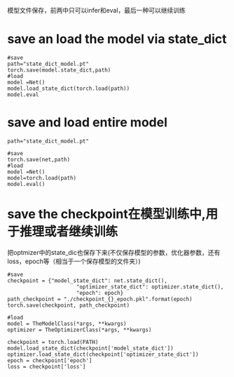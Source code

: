 
模型文件保存，前两中只可以infer和eval，最后一种可以继续训练

# save an load the model via state_dict
```
#save
path="state_dict_model.pt"
torch.save(model.state_dict,path)
#load
model =Net()
model.load_state_dict(torch.load(path))
model.eval
```

# save and load entire model
```
path="state_dict_model.pt"

#save
torch.save(net,path)
#load
model =Net()
model=torch.load(path)
model.eval()
```

# save the checkpoint在模型训练中,用于推理或者继续训练
把optmizer中的state_dic也保存下来(不仅保存模型的参数，优化器参数，还有loss，epoch等（相当于一个保存模型的文件夹）)
```
#save
checkpoint = {"model_state_dict": net.state_dict(),
                      "optimizer_state_dict": optimizer.state_dict(),
                      "epoch": epoch}
path_checkpoint = "./checkpoint_{}_epoch.pkl".format(epoch)
torch.save(checkpoint, path_checkpoint)

#load
model = TheModelClass(*args, **kwargs)
optimizer = TheOptimizerClass(*args, **kwargs)

checkpoint = torch.load(PATH)
model.load_state_dict(checkpoint['model_state_dict'])
optimizer.load_state_dict(checkpoint['optimizer_state_dict'])
epoch = checkpoint['epoch']
loss = checkpoint['loss']
```
